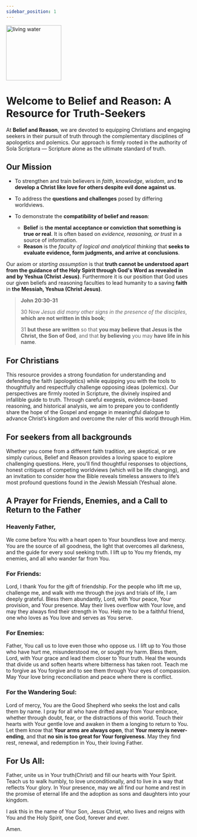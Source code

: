 ```yaml
---
sidebar_position: 1
---
```


<div style={{ textAlign: 'left' }}>
<img src="/static/img/../../img/living-water.svg" alt="living water" width="150" height="150"/>
</div>

# Welcome to Belief and Reason: A Resource for Truth-Seekers

At **Belief and Reason**, we are devoted to equipping Christians and engaging seekers in their pursuit of truth through the complementary disciplines of apologetics and polemics. Our approach is firmly rooted in the authority of Sola Scriptura — Scripture alone as the ultimate standard of truth.

## Our Mission
* To strengthen and train believers in _faith_, _knowledge_, _wisdom_, and **to develop a Christ like love for others despite evil done against us**.

* To address the **questions and challenges** posed by differing worldviews.

* To demonstrate the **compatibility of belief and reason**:
  * **Belief** is **the mental acceptance or conviction that something is true or real**. It is often based on _evidence, reasoning, or trust_ in a source of information. 
  * **Reason** is the _faculty of logical and analytical thinking_ that **seeks to evaluate evidence, form judgments, and arrive at conclusions**. 
  
Our axiom or  _starting assumption_ is that **truth cannot be understood apart from the guidance of the Holy Spirit through God's Word as revealed in and by Yeshua (Christ Jesus)**. Furthermore it is our position that God uses our given beliefs and reasoning faculties to lead humanity to a saving **faith** in **the Messiah, Yeshua (Christ Jesus)**.

>**John 20:30-31**
>
>30 Now _Jesus did many other signs in the presence of the disciples_, **which are not written in this book**; 
>
>31 **but these are written** so that **you may believe that Jesus is the Christ, the Son of God**, and that **by believing** you may **have life in his name**.

## For Christians
This resource provides a strong foundation for understanding and defending the faith (apologetics) while equipping you with the tools to thoughtfully and respectfully challenge opposing ideas (polemics). Our perspectives are firmly rooted in Scripture, the divinely inspired and infallible guide to truth. Through careful exegesis, evidence-based reasoning, and historical analysis, we aim to prepare you to confidently share the hope of the Gospel and engage in meaningful dialogue to advance Christ’s kingdom and overcome the ruler of this world through Him.

## For seekers from all backgrounds
Whether you come from a different faith tradition, are skeptical, or are simply curious, Belief and Reason provides a loving space to explore challenging questions. Here, you’ll find thoughtful responses to objections, honest critiques of competing worldviews (which will be life changing), and an invitation to consider how the Bible reveals timeless answers to life’s most profound questions found in the Jewish Messiah (Yeshua) alone. 

## A Prayer for Friends, Enemies, and a Call to Return to the Father

### Heavenly Father,
We come before You with a heart open to Your boundless love and mercy. You are the source of all goodness, the light that overcomes all darkness, and the guide for every soul seeking truth. I lift up to You my friends, my enemies, and all who wander far from You.

### For Friends:
Lord, I thank You for the gift of friendship. For the people who lift me up, challenge me, and walk with me through the joys and trials of life, I am deeply grateful. Bless them abundantly, Lord, with Your peace, Your provision, and Your presence. May their lives overflow with Your love, and may they always find their strength in You. Help me to be a faithful friend, one who loves as You love and serves as You serve.

### For Enemies:
Father, You call us to love even those who oppose us. I lift up to You those who have hurt me, misunderstood me, or sought my harm. Bless them, Lord, with Your grace and lead them closer to Your truth. Heal the wounds that divide us and soften hearts where bitterness has taken root. Teach me to forgive as You forgive and to see them through Your eyes of compassion. May Your love bring reconciliation and peace where there is conflict.

### For the Wandering Soul:
Lord of mercy, You are the Good Shepherd who seeks the lost and calls them by name. I pray for all who have drifted away from Your embrace, whether through doubt, fear, or the distractions of this world. Touch their hearts with Your gentle love and awaken in them a longing to return to You. Let them know that **Your arms are always open**, that **Your mercy is never-ending**, and that **no sin is too great for Your forgiveness**. May they find rest, renewal, and redemption in You, their loving Father.

## For Us All:
Father, unite us in Your truth(Christ) and fill our hearts with Your Spirit. Teach us to walk humbly, to love unconditionally, and to live in a way that reflects Your glory. In Your presence, may we all find our home and rest in the promise of eternal life and the adoption as sons and daughters into your kingdom.

I ask this in the name of Your Son, Jesus Christ, who lives and reigns with You and the Holy Spirit, one God, forever and ever.

Amen.
